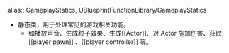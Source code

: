 alias:: GameplayStatics, UBlueprintFunctionLibrary/GameplayStatics

- 静态类，用于处理常见的游戏相关功能。
	- 如播放声音、生成粒子效果、生成[[Actor]]、对 Actor 施加伤害、获取 [[player pawn]] 、[[player controller]] 等。